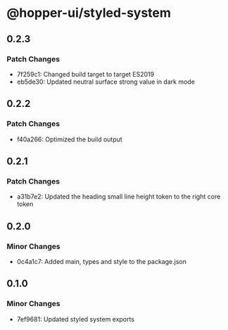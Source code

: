 # @hopper-ui/styled-system

## 0.2.3

### Patch Changes

- 7f259c1: Changed build target to target ES2019
- eb5de30: Updated neutral surface strong value in dark mode

## 0.2.2

### Patch Changes

- f40a266: Optimized the build output

## 0.2.1

### Patch Changes

- a31b7e2: Updated the heading small line height token to the right core token

## 0.2.0

### Minor Changes

- 0c4a1c7: Added main, types and style to the package.json

## 0.1.0

### Minor Changes

- 7ef9681: Updated styled system exports
